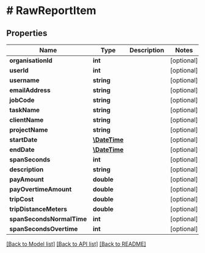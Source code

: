 # # RawReportItem

## Properties

Name | Type | Description | Notes
------------ | ------------- | ------------- | -------------
**organisationId** | **int** |  | [optional] 
**userId** | **int** |  | [optional] 
**username** | **string** |  | [optional] 
**emailAddress** | **string** |  | [optional] 
**jobCode** | **string** |  | [optional] 
**taskName** | **string** |  | [optional] 
**clientName** | **string** |  | [optional] 
**projectName** | **string** |  | [optional] 
**startDate** | [**\DateTime**](\DateTime.md) |  | [optional] 
**endDate** | [**\DateTime**](\DateTime.md) |  | [optional] 
**spanSeconds** | **int** |  | [optional] 
**description** | **string** |  | [optional] 
**payAmount** | **double** |  | [optional] 
**payOvertimeAmount** | **double** |  | [optional] 
**tripCost** | **double** |  | [optional] 
**tripDistanceMeters** | **double** |  | [optional] 
**spanSecondsNormalTime** | **int** |  | [optional] 
**spanSecondsOvertime** | **int** |  | [optional] 

[[Back to Model list]](../../README.md#documentation-for-models) [[Back to API list]](../../README.md#documentation-for-api-endpoints) [[Back to README]](../../README.md)


